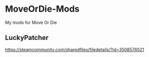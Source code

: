 # MoveOrDie-Mods
My mods for Move Or Die

## LuckyPatcher
https://steamcommunity.com/sharedfiles/filedetails/?id=3508576521
